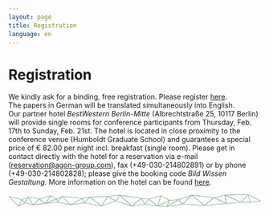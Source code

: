 ```yaml
---
layout: page
title: Registration
language: en
---
```


# Registration

We kindly ask for a binding, free registration. Please register [here](https://www.interdisciplinary-laboratory.hu-berlin.de/en/registration-form-conference-signs-and-symbols-2015).   
The papers in German will be translated simultaneously into English.   
Our partner hotel _BestWestern Berlin-Mitte_ (Albrechtstraße 25, 10117 Berlin) will provide single rooms for conference participants from Thursday, Feb. 17th to Sunday, Feb. 21st. The hotel is located in close proximity to the conference venue (Humboldt Graduate School) and guarantees a special price of € 82.00 per night incl. breakfast (single room). Please get in contact directly with the hotel for a reservation via e-mail (reservation@agon-group.com), fax (+49-030-214802891) or by phone (+49-030-214802828); please give the booking code _Bild Wissen Gestaltung_. More information on the hotel can be found  [here](https://www.bestwestern.de/hotels/Berlin/BEST-WESTERN-Hotel-Berlin-Mitte/).

![Separator](../images/separator.png)
